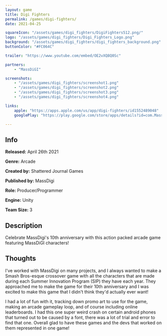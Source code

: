 ```yaml
---
layout: game
title: Digi Fighters
permalink: /games/digi-fighters/
date: 2021-04-25

squareIcon: "/assets/games/digi_fighters/DigiFighters512.png/"
logo: "/assets/games/digi_fighters/Digi_Fighters_Logo.png"
background: "/assets/games/digi_fighters/digi_fighters_background.png"
buttonColor: "#FC064C"

trailer: "https://www.youtube.com/embed/OE2vXQ8Q0Sc"

partners:
    - "MassDiGI"

screenshots:
    - "/assets/games/digi_fighters/screenshot1.png"
    - "/assets/games/digi_fighters/screenshot2.png"
    - "/assets/games/digi_fighters/screenshot3.png"
    - "/assets/games/digi_fighters/screenshot4.png"

links:
    apple: "https://apps.apple.com/us/app/digi-fighters/id1552489048"
    googlePlay: "https://play.google.com/store/apps/details?id=com.MassDiGI.MassDiGIFighters"

---
```


## Info
  <p><strong>Released:</strong> April 26th 2021 </p>
  <p><strong>Genre:</strong> Arcade </p>
  <p><strong>Created by:</strong> Shattered Journal Games </p>
  <p><strong>Published by:</strong> MassDigi </p>
  <p><strong>Role:</strong> Producer/Programmer </p>
  <p><strong>Engine:</strong> Unity </p>
  <p><strong>Team Size:</strong> 3 </p>

## Description
Celebrate MassDigi's 10th anniversary with this action packed arcade game featuring MassDiGI characters!

## Thoughts
  I've worked with MassDigi on many projects, and I always wanted to make a Smash Bros-esque crossover game with all the characters that are made during each Summer Innovation Program (SIP) they have each year. They approached me to make the game for their 10th anniversary and I was excited to make this game that I didn't think they'd actually ever want!
<p>
  I had a lot of fun with it, tracking down promo art to use for the game, making an arcade gameplay loop, and of course including online leaderboards. I had this one super weird crash on certain android phones that turned out to be caused by a font, there was a lot of trial and error to find that one. Overall glad to have these games and the devs that worked on them represented in one game!
</p>